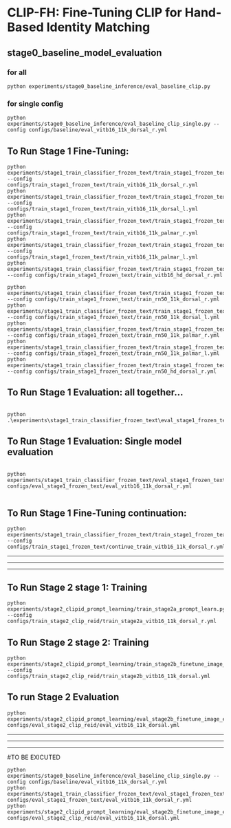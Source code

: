 # CLIP-FH: Fine-Tuning CLIP for Hand-Based Identity Matching


## stage0_baseline_model_evaluation

### for all
```angular2html
python experiments/stage0_baseline_inference/eval_baseline_clip.py

```

### for single config

````angular2html
python experiments/stage0_baseline_inference/eval_baseline_clip_single.py --config configs/baseline/eval_vitb16_11k_dorsal_r.yml

````

## To Run Stage 1 Fine-Tuning:
```angular2html
python experiments/stage1_train_classifier_frozen_text/train_stage1_frozen_text.py --config configs/train_stage1_frozen_text/train_vitb16_11k_dorsal_r.yml
python experiments/stage1_train_classifier_frozen_text/train_stage1_frozen_text.py --config configs/train_stage1_frozen_text/train_vitb16_11k_dorsal_l.yml
python experiments/stage1_train_classifier_frozen_text/train_stage1_frozen_text.py --config configs/train_stage1_frozen_text/train_vitb16_11k_palmar_r.yml
python experiments/stage1_train_classifier_frozen_text/train_stage1_frozen_text.py --config configs/train_stage1_frozen_text/train_vitb16_11k_palmar_l.yml
python experiments/stage1_train_classifier_frozen_text/train_stage1_frozen_text.py --config configs/train_stage1_frozen_text/train_vitb16_hd_dorsal_r.yml

python experiments/stage1_train_classifier_frozen_text/train_stage1_frozen_text.py --config configs/train_stage1_frozen_text/train_rn50_11k_dorsal_r.yml
python experiments/stage1_train_classifier_frozen_text/train_stage1_frozen_text.py --config configs/train_stage1_frozen_text/train_rn50_11k_dorsal_l.yml
python experiments/stage1_train_classifier_frozen_text/train_stage1_frozen_text.py --config configs/train_stage1_frozen_text/train_rn50_11k_palmar_r.yml
python experiments/stage1_train_classifier_frozen_text/train_stage1_frozen_text.py --config configs/train_stage1_frozen_text/train_rn50_11k_palmar_l.yml
python experiments/stage1_train_classifier_frozen_text/train_stage1_frozen_text.py --config configs/train_stage1_frozen_text/train_rn50_hd_dorsal_r.yml

```

## To Run Stage 1 Evaluation: all together...

```angular2html

python .\experiments\stage1_train_classifier_frozen_text\eval_stage1_frozen_text.py              

```
## To Run Stage 1 Evaluation: Single model evaluation
```angular2html

python experiments/stage1_train_classifier_frozen_text/eval_stage1_frozen_text_single.py configs/eval_stage1_frozen_text/eval_vitb16_11k_dorsal_r.yml


```

## To Run Stage 1 Fine-Tuning continuation:
```angular2html
python experiments/stage1_train_classifier_frozen_text/train_stage1_frozen_text_continue.py --config configs/train_stage1_frozen_text/continue_train_vitb16_11k_dorsal_r.yml

```

***
***
***

## To Run Stage 2 stage 1: Training

``` 
python experiments/stage2_clipid_prompt_learning/train_stage2a_prompt_learn.py --config configs/train_stage2_clip_reid/train_stage2a_vitb16_11k_dorsal_r.yml

```
## To Run Stage 2 stage 2: Training

``` 
python experiments/stage2_clipid_prompt_learning/train_stage2b_finetune_image_encoder.py --config configs/train_stage2_clip_reid/train_stage2b_vitb16_11k_dorsal.yml

```


## To run Stage 2 Evaluation

```angular2html
python experiments/stage2_clipid_prompt_learning/eval_stage2b_finetune_image_encoder.py configs/eval_stage2_clip_reid/eval_vitb16_11k_dorsal.yml

```





***
***
***
#TO BE EXICUTED
```angular2html
python experiments/stage0_baseline_inference/eval_baseline_clip_single.py --config configs/baseline/eval_vitb16_11k_dorsal_r.yml
python experiments/stage1_train_classifier_frozen_text/eval_stage1_frozen_text_single.py configs/eval_stage1_frozen_text/eval_vitb16_11k_dorsal_r.yml
python experiments/stage2_clipid_prompt_learning/eval_stage2b_finetune_image_encoder.py configs/eval_stage2_clip_reid/eval_vitb16_11k_dorsal.yml
```